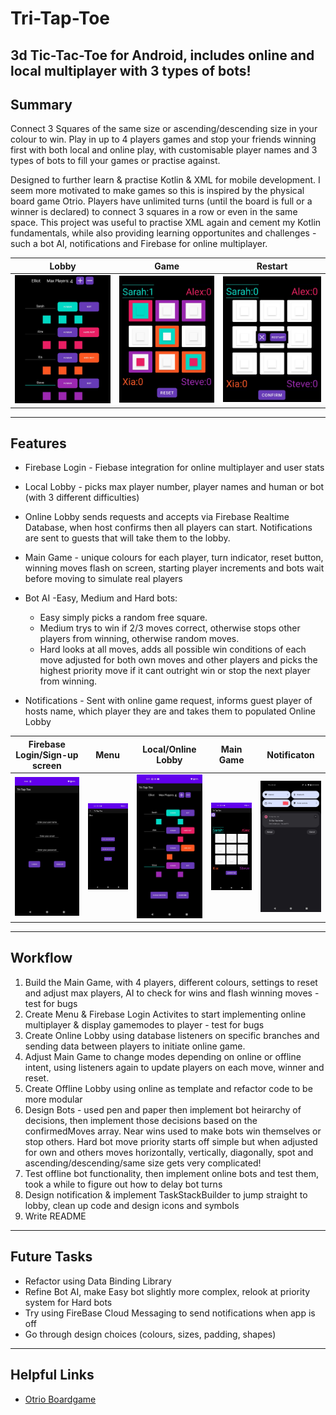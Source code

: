 # Tri-Tap-Toe
 3d Tic-Tac-Toe for Android, includes online and local multiplayer with 3 types of bots!
 ---
 
 ## Summary
 Connect 3 Squares of the same size or ascending/descending size in your colour to win. Play in up to 4 players games and stop your friends winning first with both local and online play, with customisable player names and 3 types of bots to fill your games or practise against.
 
 Designed to further learn & practise Kotlin & XML for mobile development. I seem more motivated to make games so this is inspired by the physical board game Otrio. Players have unlimited turns (until the board is full or a winner is declared) to connect 3 squares in a row or even in the same space.
 This project was useful to practise XML again and cement my Kotlin fundamentals, while also providing learning opportunites and challenges - such a bot AI, notifications and Firebase for online multiplayer.
 
| **Lobby** | **Game** | **Restart** |
| ---| ---| ---|
| <img src="https://github.com/Kovah101/Kovah101/blob/main/T-T-T%20Screenshots/Lobby%20Cutdown.png" width="260"> | <img src="https://github.com/Kovah101/Kovah101/blob/main/T-T-T%20Screenshots/Game%20Cutdown.png" width="260"> | <img src="https://github.com/Kovah101/Kovah101/blob/main/T-T-T%20Screenshots/Restart%20Cutdown.png" width="260"> |

---
 
 ## Features

 * Firebase Login - Fiebase integration for online multiplayer and user stats
 
 * Local Lobby - picks max player number, player names and human or bot (with 3 different difficulties)


 *  Online Lobby sends requests and accepts via Firebase Realtime Database, when host confirms then all players can start. Notifications are sent to guests that will take them to the lobby. 


 * Main Game - unique colours for each player, turn indicator, reset button, winning moves flash on screen, starting player increments and bots wait before moving to simulate real players


 * Bot AI -Easy, Medium and Hard bots:
   - Easy simply picks a random free square. 
   - Medium trys to win if 2/3 moves correct, otherwise stops other players from winning, otherwise random moves. 
   - Hard looks at all moves, adds all possible win conditions of each move adjusted for both own moves and other players and picks the highest priority move if it cant outright win or stop the next player from winning.

 * Notifications - Sent with online game request, informs guest player of hosts name, which player they are and takes them to populated Online Lobby 

| Firebase Login/Sign-up screen | Menu | Local/Online Lobby | Main Game | Notificaton |
 | --- | --- | --- | --- | --- |
 |<img src="https://github.com/Kovah101/Kovah101/blob/main/T-T-T%20Screenshots/T-T-T%20Login%201.jpeg" width="250"> | <img src="https://github.com/Kovah101/Kovah101/blob/main/T-T-T%20Screenshots/T-T-T%20Menu.jpeg" width="250"> | <img src="https://github.com/Kovah101/Kovah101/blob/main/T-T-T%20Screenshots/T-T-T%20%20Lobby%201.jpeg" width="250"> | <img src="https://github.com/Kovah101/Kovah101/blob/main/T-T-T%20Screenshots/T-T-T%20Start%20Game.jpeg" width="250"> | <img src="https://github.com/Kovah101/Kovah101/blob/main/T-T-T%20Screenshots/T-T-T%20Notification.jpeg" width="250">
 
 ---
 
 ## Workflow
 1. Build the Main Game, with 4 players, different colours, settings to reset and adjust max players, AI to check for wins and flash winning moves - test for bugs
 2. Create Menu & Firebase Login Activites to start implementing online multiplayer & display gamemodes to player - test for bugs
 3. Create Online Lobby using database listeners on specific branches and sending data between players to initiate online game.
 4. Adjust Main Game to change modes depending on online or offline intent, using listeners again to update players on each move, winner and reset.
 5. Create Offline Lobby using online as template and refactor code to be more modular
 6. Design Bots - used pen and paper then implement bot heirarchy of decisions, then implement those decisions based on the confirmedMoves array. Near wins used to make bots win themselves or stop others. Hard bot move priority starts off simple but when adjusted for own and others moves horizontally, vertically, diagonally, spot and ascending/descending/same size gets very complicated!
 7. Test offline bot functionality, then implement online bots and test them, took a while to figure out how to delay bot turns
 8. Design notification & implement TaskStackBuilder to jump straight to lobby, clean up code and design icons and symbols
 9. Write README

---
 
 ## Future Tasks
 * Refactor using Data Binding Library
 * Refine Bot AI, make Easy bot slightly more complex, relook at priority system for Hard bots
 * Try using FireBase Cloud Messaging to send notifications when app is off
 * Go through design choices (colours, sizes, padding, shapes) 

---
 
 ## Helpful Links
 * [Otrio Boardgame](https://boardgamegeek.com/boardgame/188465/otrio)
